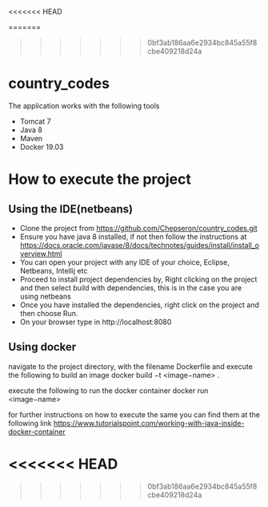 <<<<<<< HEAD

=======
>>>>>>> 0bf3ab186aa6e2934bc845a55f8cbe409218d24a
# country_codes

The application works with the following tools 
* Tomcat 7
* Java 8
* Maven 
* Docker 19.03

# How to execute the project #
## Using the IDE(netbeans) ##

* Clone the project from https://github.com/Chepseron/country_codes.git
* Ensure you have java 8 installed, if not then follow the instructions at https://docs.oracle.com/javase/8/docs/technotes/guides/install/install_overview.html
* You can open your project with any IDE of your choice, Eclipse, Netbeans, Intellij etc
* Proceed to install project dependencies by, Right clicking on the project and then select build with dependencies, this is in the case you are using netbeans
* Once you have installed the dependencies, right click on the project and then choose Run.
* On your browser type in http://localhost:8080 

## Using docker ##

navigate to the project directory, with the filename Dockerfile and execute the following to build an image 
docker build −t <image−name> .

execute the following to run the docker container 
docker run <image−name>

for further instructions on how to execute the same you can find them at the following link https://www.tutorialspoint.com/working-with-java-inside-docker-container




<<<<<<< HEAD
=======

>>>>>>> 0bf3ab186aa6e2934bc845a55f8cbe409218d24a
